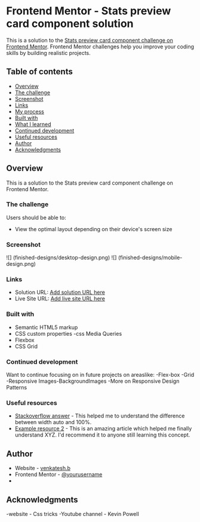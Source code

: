 
# Frontend Mentor - Stats preview card component solution

This is a solution to the [Stats preview card component challenge on Frontend Mentor](https://www.frontendmentor.io/challenges/stats-preview-card-component-8JqbgoU62). Frontend Mentor challenges help you improve your coding skills by building realistic projects.

## Table of contents

- [Overview](#overview)
- [The challenge](#the-challenge)
- [Screenshot](#screenshot)
- [Links](#links)
- [My process](#my-process)
- [Built with](#built-with)
- [What I learned](#what-i-learned)
- [Continued development](#continued-development)
- [Useful resources](#useful-resources)
- [Author](#author)
- [Acknowledgments](#acknowledgments)

## Overview

This is a solution to the Stats preview card component challenge on Frontend Mentor.

### The challenge

Users should be able to:

- View the optimal layout depending on their device's screen size

### Screenshot

![] (finished-designs/desktop-design.png)
![] (finished-designs/mobile-design.png)

### Links

- Solution URL: [Add solution URL here](https://your-solution-url.com)
- Live Site URL: [Add live site URL here](https://your-live-site-url.com)

### Built with

- Semantic HTML5 markup
- CSS custom properties
  -css Media Queries
- Flexbox
- CSS Grid

### Continued development

Want to continue focusing on in future projects on areaslike:
-Flex-box
-Grid
-Responsive Images-BackgroundImages
-More on Responsive Design Patterns

### Useful resources

- [Stackoverflow answer](https://www.456bereastreet.com/archive/201112/the_difference_between_widthauto_and_width100/) - This helped me to understand the difference between width auto and 100%.
- [Example resource 2](https://www.example.com) - This is an amazing article which helped me finally understand XYZ. I'd recommend it to anyone still learning this concept.

## Author

- Website - [venkatesh.b](https://www.your-site.com)
- Frontend Mentor - [@yourusername](https://www.frontendmentor.io/profile/yourusername)
-

## Acknowledgments

-website - Css tricks
-Youtube channel - Kevin Powell

